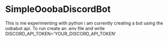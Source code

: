 # SimpleOoobaDiscordBot
This is me experimenting with python i am currently creating a bot using the oobabot api.
To run create an .env file and write
 DISCORD_API_TOKEN='YOUR_DISCORD_API_TOKEN'
